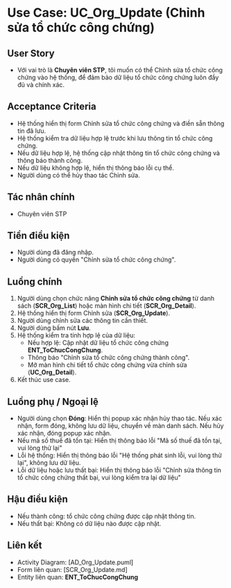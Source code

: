 # Use Case: UC_Org_Update (Chỉnh sửa tổ chức công chứng)

## User Story
- Với vai trò là **Chuyên viên STP**, tôi muốn có thể Chỉnh sửa tổ chức công chứng vào hệ thống, để đảm bảo dữ liệu tổ chức công chứng luôn đầy đủ và chính xác.

## Acceptance Criteria
- Hệ thống hiển thị form Chỉnh sửa tổ chức công chứng và điền sẵn thông tin đã lưu.
- Hệ thống kiểm tra dữ liệu hợp lệ trước khi lưu thông tin tổ chức công chứng.
- Nếu dữ liệu hợp lệ, hệ thống cập nhật thông tin tổ chức công chứng và thông báo thành công.
- Nếu dữ liệu không hợp lệ, hiển thị thông báo lỗi cụ thể.
- Người dùng có thể hủy thao tác Chỉnh sửa.

## Tác nhân chính
- Chuyên viên STP

## Tiền điều kiện
- Người dùng đã đăng nhập.
- Người dùng có quyền "Chỉnh sửa tổ chức công chứng".

## Luồng chính
1. Người dùng chọn chức năng **Chỉnh sửa tổ chức công chứng** từ danh sách (**SCR_Org_List**) hoặc màn hình chi tiết (**SCR_Org_Detail**).
2. Hệ thống hiển thị form Chỉnh sửa (**SCR_Org_Update**).
3. Người dùng chỉnh sửa các thông tin cần thiết.
4. Người dùng bấm nút **Lưu**.
5. Hệ thống kiểm tra tính hợp lệ của dữ liệu:
   - Nếu hợp lệ: Cập nhật dữ liệu tổ chức công chứng **ENT_ToChucCongChung**.
   - Thông báo "Chỉnh sửa tổ chức công chứng thành công".
   - Mở màn hình chi tiết tổ chức công chứng vừa chỉnh sửa (**UC_Org_Detail**).
6. Kết thúc use case.

## Luồng phụ / Ngoại lệ 
- Người dùng chọn **Đóng**: Hiển thị popup xác nhận hủy thao tác. Nếu xác nhận, form đóng, không lưu dữ liệu, chuyển về màn danh sách. Nếu hủy xác nhận, đóng popup xác nhận.
- Nếu mã số thuế đã tồn tại: Hiển thị thông báo lỗi "Mã số thuế đã tồn tại, vui lòng thử lại"
- Lỗi hệ thống: Hiển thị thông báo lỗi "Hệ thống phát sinh lỗi, vui lòng thử lại", không lưu dữ liệu.
- Lỗi dữ liệu hoặc lưu thất bại: Hiển thị thông báo lỗi "Chỉnh sửa thông tin tổ chức công chứng thất bại, vui lòng kiểm tra lại dữ liệu"

## Hậu điều kiện
- Nếu thành công: tổ chức công chứng được cập nhật thông tin.
- Nếu thất bại: Không có dữ liệu nào được cập nhật.

## Liên kết
- Activity Diagram: [AD_Org_Update.puml]
- Form liên quan: [SCR_Org_Update.md]
- Entity liên quan: **ENT_ToChucCongChung**
